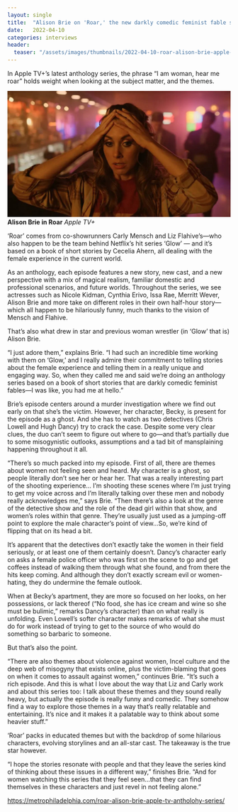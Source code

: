 ```yaml
---
layout: single
title:  "Alison Brie on 'Roar,' the new darkly comedic feminist fable series"
date:   2022-04-10
categories: interviews
header:
  teaser: "/assets/images/thumbnails/2022-04-10-roar-alison-brie-apple-tv-antholohy-series.jpg"
---
```


In Apple TV+’s latest anthology series, the phrase “I am woman, hear me roar” holds weight when looking at the subject matter, and the themes.

![Alison Brie in Roar](/assets/images/thumbnails/2022-04-10-roar-alison-brie-apple-tv-antholohy-series.jpg)
**Alison Brie in Roar** _Apple TV+_

‘Roar’ comes from co-showrunners Carly Mensch and Liz Flahive’s—who also happen to be the team behind Netflix’s hit series ‘Glow’ — and it’s based on a book of short stories by Cecelia Ahern, all dealing with the female experience in the current world.

As an anthology, each episode features a new story, new cast, and a new perspective with a mix of magical realism, familiar domestic and professional scenarios, and future worlds. Throughout the series, we see actresses such as Nicole Kidman, Cynthia Erivo, Issa Rae, Merritt Wever, Alison Brie and more take on different roles in their own half-hour story—which all happen to be hilariously funny, much thanks to the vision of Mensch and Flahive.

That’s also what drew in star and previous woman wrestler (in ‘Glow’ that is) Alison Brie.

“I just adore them,” explains Brie. “I had such an incredible time working with them on ‘Glow,’ and I really admire their commitment to telling stories about the female experience and telling them in a really unique and engaging way. So, when they called me and said we’re doing an anthology series based on a book of short stories that are darkly comedic feminist fables—I was like, you had me at hello.”

Brie’s episode centers around a murder investigation where we find out early on that she’s the victim. However, her character, Becky, is present for the episode as a ghost. And she has to watch as two detectives (Chris Lowell and Hugh Dancy) try to crack the case. Despite some very clear clues, the duo can’t seem to figure out where to go—and that’s partially due to some misogynistic outlooks, assumptions and a tad bit of mansplaining happening throughout it all.

“There’s so much packed into my episode. First of all, there are themes about women not feeling seen and heard. My character is a ghost, so people literally don’t see her or hear her. That was a really interesting part of the shooting experience… I’m shooting these scenes where I’m just trying to get my voice across and I’m literally talking over these men and nobody really acknowledges me,” says Brie. “Then there’s also a look at the genre of the detective show and the role of the dead girl within that show, and women’s roles within that genre. They’re usually just used as a jumping-off point to explore the male character’s point of view…So, we’re kind of flipping that on its head a bit.

It’s apparent that the detectives don’t exactly take the women in their field seriously, or at least one of them certainly doesn’t. Dancy’s character early on asks a female police officer who was first on the scene to go and get coffees instead of walking them through what she found, and from there the hits keep coming. And although they don’t exactly scream evil or women-hating, they do undermine the female outlook.

When at Becky’s apartment, they are more so focused on her looks, on her possessions, or lack thereof (“No food, she has ice cream and wine so she must be bulimic,” remarks Dancy’s character) than on what really is unfolding. Even Lowell’s softer character makes remarks of what she must do for work instead of trying to get to the source of who would do something so barbaric to someone.

But that’s also the point.

“There are also themes about violence against women, Incel culture and the deep web of misogyny that exists online, plus the victim-blaming that goes on when it comes to assault against women,” continues Brie. “It’s such a rich episode. And this is what I love about the way that Liz and Carly work and about this series too: I talk about these themes and they sound really heavy, but actually the episode is really funny and comedic. They somehow find a way to explore those themes in a way that’s really relatable and entertaining. It’s nice and it makes it a palatable way to think about some heavier stuff.”

‘Roar’ packs in educated themes but with the backdrop of some hilarious characters, evolving storylines and an all-star cast. The takeaway is the true star however.

“I hope the stories resonate with people and that they leave the series kind of thinking about these issues in a different way,” finishes Brie. “And for women watching this series that they feel seen…that they can find themselves in these characters and just revel in not feeling alone.”

https://metrophiladelphia.com/roar-alison-brie-apple-tv-antholohy-series/

